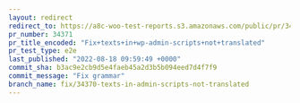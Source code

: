 ```yaml
---
layout: redirect
redirect_to: https://a8c-woo-test-reports.s3.amazonaws.com/public/pr/34371/e2e/index.html
pr_number: 34371
pr_title_encoded: "Fix+texts+in+wp-admin-scripts+not+translated"
pr_test_type: e2e
last_published: "2022-08-18 09:59:49 +0000"
commit_sha: b3ac9e2cb9d5e4faeb45a2d3b5b094eed7d4f7f9
commit_message: "Fix grammar"
branch_name: fix/34370-texts-in-admin-scripts-not-translated
---
```

